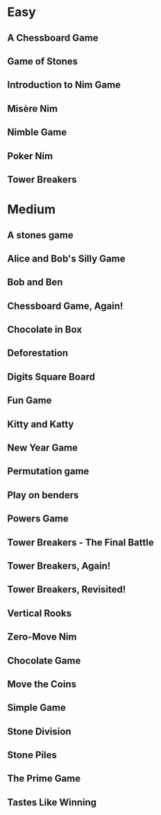 # Easy

## A Chessboard Game
## Game of Stones
## Introduction to Nim Game
## Misère Nim
## Nimble Game
## Poker Nim
## Tower Breakers
# Medium

## A stones game
## Alice and Bob's Silly Game
## Bob and Ben
## Chessboard Game, Again!
## Chocolate in Box
## Deforestation
## Digits Square Board
## Fun Game
## Kitty and Katty
## New Year Game
## Permutation game
## Play on benders
## Powers Game
## Tower Breakers - The Final Battle
## Tower Breakers, Again!
## Tower Breakers, Revisited!
## Vertical Rooks
## Zero-Move Nim
## Chocolate Game
## Move the Coins
## Simple Game
## Stone Division
## Stone Piles
## The Prime Game
## Tastes Like Winning